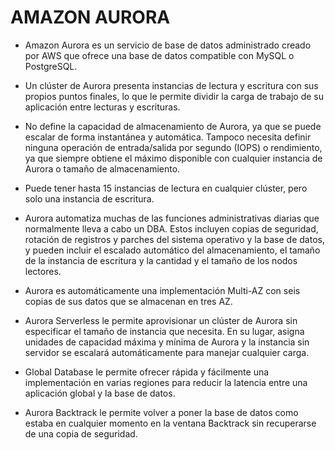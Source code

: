 # AMAZON AURORA

- Amazon Aurora es un servicio de base de datos administrado creado por AWS que ofrece una base de datos compatible con MySQL o PostgreSQL.

- Un clúster de Aurora presenta instancias de lectura y escritura con sus propios puntos finales, lo que le permite dividir la carga de trabajo de su aplicación entre lecturas y escrituras.

- No define la capacidad de almacenamiento de Aurora, ya que se puede escalar de forma instantánea y automática. Tampoco necesita definir ninguna operación de entrada/salida por segundo (IOPS) o rendimiento, ya que siempre obtiene el máximo disponible con cualquier instancia de Aurora o tamaño de almacenamiento.

- Puede tener hasta 15 instancias de lectura en cualquier clúster, pero solo una instancia de escritura.

- Aurora automatiza muchas de las funciones administrativas diarias que normalmente lleva a cabo un DBA. Estos incluyen copias de seguridad, rotación de registros y parches del sistema operativo y la base de datos, y pueden incluir el escalado automático del almacenamiento, el tamaño de la instancia de escritura y la cantidad y el tamaño de los nodos lectores.

- Aurora es automáticamente una implementación Multi-AZ con seis copias de sus datos que se almacenan en tres AZ.

- Aurora Serverless le permite aprovisionar un clúster de Aurora sin especificar el tamaño de instancia que necesita. En su lugar, asigna unidades de capacidad máxima y mínima de Aurora y la instancia sin servidor se escalará automáticamente para manejar cualquier carga.

- Global Database le permite ofrecer rápida y fácilmente una implementación en varias regiones para reducir la latencia entre una aplicación global y la base de datos.

- Aurora Backtrack le permite volver a poner la base de datos como estaba en cualquier momento en la ventana Backtrack sin recuperarse de una copia de seguridad.

